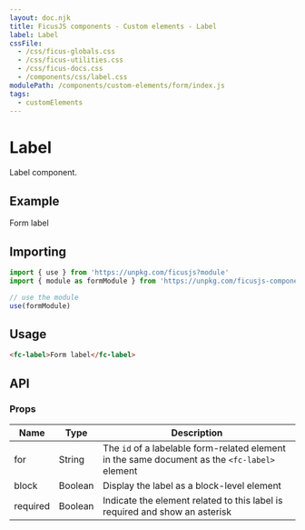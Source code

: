 ```yaml
---
layout: doc.njk
title: FicusJS components - Custom elements - Label
label: Label
cssFile:
  - /css/ficus-globals.css
  - /css/ficus-utilities.css
  - /css/ficus-docs.css
  - /components/css/label.css
modulePath: /components/custom-elements/form/index.js
tags:
  - customElements
---
```

# Label

Label component.

## Example

<fc-label>Form label</fc-label>

## Importing

```js
import { use } from 'https://unpkg.com/ficusjs?module'
import { module as formModule } from 'https://unpkg.com/ficusjs-components@latest/components/custom-elements/form/index.js'

// use the module
use(formModule)
```

## Usage

```html
<fc-label>Form label</fc-label>
```

## API

### Props

| Name | Type | Description |
| --- | --- | --- |
| for | String | The `id` of a labelable form-related element in the same document as the `<fc-label>` element |
| block | Boolean | Display the label as a block-level element |
| required | Boolean | Indicate the element related to this label is required and show an asterisk |
